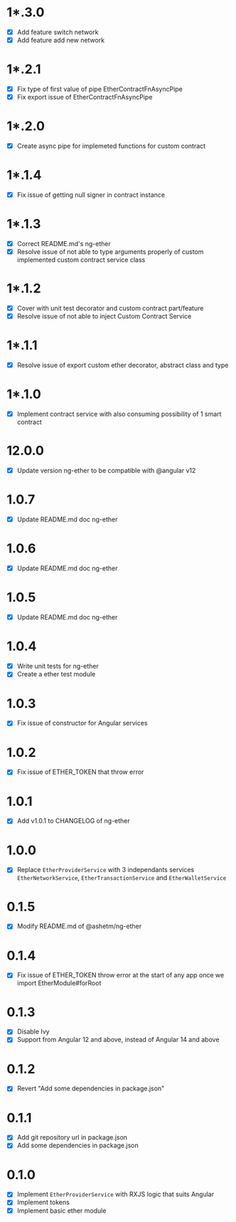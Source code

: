 # 1\*.3.0

- [x] Add feature switch network
- [x] Add feature add new network

# 1\*.2.1

- [x] Fix type of first value of pipe EtherContractFnAsyncPipe
- [x] Fix export issue of EtherContractFnAsyncPipe

# 1\*.2.0

- [x] Create async pipe for implemeted functions for custom contract

# 1\*.1.4

- [x] Fix issue of getting null signer in contract instance

# 1\*.1.3

- [x] Correct README.md's ng-ether
- [x] Resolve issue of not able to type arguments properly of custom implemented custom contract service class

# 1\*.1.2

- [x] Cover with unit test decorator and custom contract part/feature
- [x] Resolve issue of not able to inject Custom Contract Service

# 1\*.1.1

- [x] Resolve issue of export custom ether decorator, abstract class and type

# 1\*.1.0

- [x] Implement contract service with also consuming possibility of 1 smart contract

# 12.0.0

- [x] Update version ng-ether to be compatible with @angular v12

# 1.0.7

- [x] Update README.md doc ng-ether

# 1.0.6

- [x] Update README.md doc ng-ether

# 1.0.5

- [x] Update README.md doc ng-ether

# 1.0.4

- [x] Write unit tests for ng-ether
- [x] Create a ether test module

# 1.0.3

- [x] Fix issue of constructor for Angular services

# 1.0.2

- [x] Fix issue of ETHER_TOKEN that throw error

# 1.0.1

- [x] Add v1.0.1 to CHANGELOG of ng-ether

# 1.0.0

- [x] Replace ``EtherProviderService`` with 3 independants services ``EtherNetworkService``, ``EtherTransactionService`` and ``EtherWalletService``

# 0.1.5

- [x] Modify README.md of @ashetm/ng-ether

# 0.1.4

- [x] Fix issue of ETHER_TOKEN throw error at the start of any app once we import EtherModule#forRoot

# 0.1.3

- [x] Disable Ivy
- [x] Support from Angular 12 and above, instead of Angular 14 and above

# 0.1.2

- [x] Revert "Add some dependencies in package.json"

# 0.1.1

- [x] Add git repository url in package.json
- [x] Add some dependencies in package.json

# 0.1.0

- [x] Implement `EtherProviderService` with RXJS logic that suits Angular
- [x] Implement tokens
- [x] Implement basic ether module

